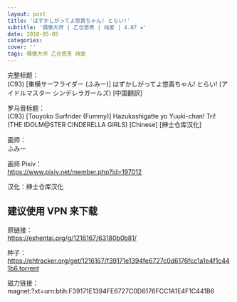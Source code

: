 ```yaml
---
layout: post
title: 'はずかしがってよ悠貴ちゃん! とらい!'
subtitle: '偶像大师 | 乙仓悠贵 | 纯爱 | 4.87 ★'
date: 2018-05-05
categories: 
cover: ''
tags: 偶像大师 乙仓悠贵 纯爱 
---
```


完整标题：  
(C93) [東横サーフライダー (ふみー)] はずかしがってよ悠貴ちゃん! とらい! (アイドルマスター シンデレラガールズ) [中国翻訳]  

罗马音标题：  
(C93) [Touyoko Surfrider (Fummy)] Hazukashigatte yo Yuuki-chan! Tri! (THE IDOLM@STER CINDERELLA GIRLS) [Chinese] [绅士仓库汉化]  

画师：  
ふみー    

画师 Pixiv：  
https://www.pixiv.net/member.php?id=197012  

汉化：绅士仓库汉化  

## 建议使用 VPN 来下载  

原链接：  
https://exhentai.org/g/1216167/63180b0b81/  

种子：  
https://ehtracker.org/get/1216167/f39171e1394fe6727c0d6176fcc1a1e4f1c441b6.torrent  

磁力链接：  
magnet:?xt=urn:btih:F39171E1394FE6727C0D6176FCC1A1E4F1C441B6  

